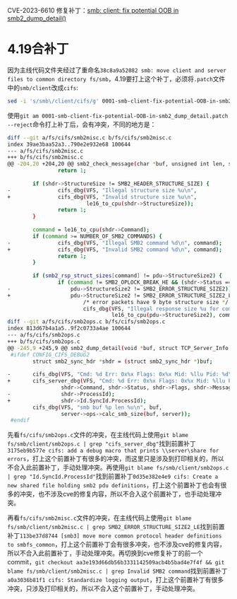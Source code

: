 CVE-2023-6610 修复补丁：[smb: client: fix potential OOB in smb2_dump_detail()](https://git.kernel.org/pub/scm/linux/kernel/git/torvalds/linux.git/commit/?id=567320c46a60a3c39b69aa1df802d753817a3f86)

# 4.19合补丁

因为主线代码文件夹经过了重命名`38c8a9a52082 smb: move client and server files to common directory fs/smb`，4.19要打上这个补丁，必须将`.patch`文件中的`smb/client`改成`cifs`:
```sh
sed -i 's/smb\/client/cifs/g' 0001-smb-client-fix-potential-OOB-in-smb2_dump_detail.patch
```

使用`git am 0001-smb-client-fix-potential-OOB-in-smb2_dump_detail.patch --reject`命令打上补丁后，会有冲突，不同的地方是：
```sh
diff --git a/fs/cifs/smb2misc.c b/fs/cifs/smb2misc.c
index 39ae3baa52a3..790e2e932e68 100644
--- a/fs/cifs/smb2misc.c
+++ b/fs/cifs/smb2misc.c
@@ -204,20 +204,20 @@ smb2_check_message(char *buf, unsigned int len, struct TCP_Server_Info *srvr)
                return 1;
 
        if (shdr->StructureSize != SMB2_HEADER_STRUCTURE_SIZE) {
-               cifs_dbg(VFS, "Illegal structure size %u\n",
+               cifs_dbg(VFS, "Invalid structure size %u\n",
                         le16_to_cpu(shdr->StructureSize));
                return 1;
        }
 
        command = le16_to_cpu(shdr->Command);
        if (command >= NUMBER_OF_SMB2_COMMANDS) {
-               cifs_dbg(VFS, "Illegal SMB2 command %d\n", command);
+               cifs_dbg(VFS, "Invalid SMB2 command %d\n", command);
                return 1;
        }
 
        if (smb2_rsp_struct_sizes[command] != pdu->StructureSize2) {
                if (command != SMB2_OPLOCK_BREAK_HE && (shdr->Status == 0 ||
-                   pdu->StructureSize2 != SMB2_ERROR_STRUCTURE_SIZE2)) {
+                   pdu->StructureSize2 != SMB2_ERROR_STRUCTURE_SIZE2_LE)) {
                        /* error packets have 9 byte structure size */
                        cifs_dbg(VFS, "Illegal response size %u for command %d\n",
                                 le16_to_cpu(pdu->StructureSize2), command);
diff --git a/fs/cifs/smb2ops.c b/fs/cifs/smb2ops.c
index 813d67b4a1a5..9f2c0733a4ae 100644
--- a/fs/cifs/smb2ops.c
+++ b/fs/cifs/smb2ops.c
@@ -245,9 +245,9 @@ smb2_dump_detail(void *buf, struct TCP_Server_Info *server)
 #ifdef CONFIG_CIFS_DEBUG2
        struct smb2_sync_hdr *shdr = (struct smb2_sync_hdr *)buf;
 
-       cifs_dbg(VFS, "Cmd: %d Err: 0x%x Flags: 0x%x Mid: %llu Pid: %d\n",
+       cifs_server_dbg(VFS, "Cmd: %d Err: 0x%x Flags: 0x%x Mid: %llu Pid: %d\n",
                 shdr->Command, shdr->Status, shdr->Flags, shdr->MessageId,
-                shdr->ProcessId);
+                shdr->Id.SyncId.ProcessId);
        cifs_dbg(VFS, "smb buf %p len %u\n", buf,
                 server->ops->calc_smb_size(buf, server));
 #endif
```

先看`fs/cifs/smb2ops.c`文件的冲突，在主线代码上使用`git blame fs/smb/client/smb2ops.c | grep "cifs_server_dbg"`找到前置补丁`3175eb9b577e cifs: add a debug macro that prints \\server\share for errors`，打上这个前置补丁有很多的冲突，而这里只是涉及到打印相关的，所以不合入此前置补丁，手动处理冲突。再使用`git blame fs/smb/client/smb2ops.c | grep "Id.SyncId.ProcessId"`找到前置补丁`0d35e382e4e9 cifs: Create a new shared file holding smb2 pdu definitions`，打上这个前置补丁也会有很多的冲突，也不涉及cve的修复内容，所以不合入这个前置补丁，也手动处理冲突。

再看`fs/cifs/smb2misc.c`文件的冲突，在主线代码上使用`git blame fs/smb/client/smb2misc.c | grep SMB2_ERROR_STRUCTURE_SIZE2_LE`找到前置补丁`113be37d8744 [smb3] move more common protocol header definitions to smbfs_common`，打上这个前置补丁会有很多冲突，也不涉及cve的修复内容，所以不合入此前置补丁，手动处理冲突。再切换到cve修复补丁的前一个commit，`git checkout aa3e193d66db56b3331142509acb4b5bad4e7f4f && git blame fs/smb/client/smb2misc.c | grep Invalid SMB2 command`找到前置补丁`a0a3036b81f1 cifs: Standardize logging output`，打上这个前置补丁有很多冲突，只涉及打印相关的，所以不合入这个前置补丁，手动处理冲突。